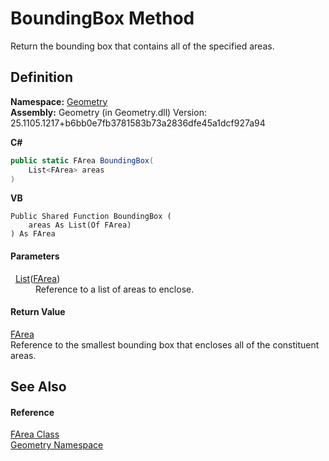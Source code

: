 # BoundingBox Method


Return the bounding box that contains all of the specified areas.



## Definition
**Namespace:** <a href="eb409b48-e279-bdb4-daf3-3196b72d55a2.md">Geometry</a>  
**Assembly:** Geometry (in Geometry.dll) Version: 25.1105.1217+b6bb0e7fb3781583b73a2836dfe45a1dcf927a94

**C#**
``` C#
public static FArea BoundingBox(
	List<FArea> areas
)
```
**VB**
``` VB
Public Shared Function BoundingBox ( 
	areas As List(Of FArea)
) As FArea
```



#### Parameters
<dl><dt>  <a href="https://learn.microsoft.com/dotnet/api/system.collections.generic.list-1" target="_blank" rel="noopener noreferrer">List</a>(<a href="bb9e7df7-af91-41d9-e4eb-f0500ec02002.md">FArea</a>)</dt><dd>Reference to a list of areas to enclose.</dd></dl>

#### Return Value
<a href="bb9e7df7-af91-41d9-e4eb-f0500ec02002.md">FArea</a>  
Reference to the smallest bounding box that encloses all of the constituent areas.

## See Also


#### Reference
<a href="bb9e7df7-af91-41d9-e4eb-f0500ec02002.md">FArea Class</a>  
<a href="eb409b48-e279-bdb4-daf3-3196b72d55a2.md">Geometry Namespace</a>  
